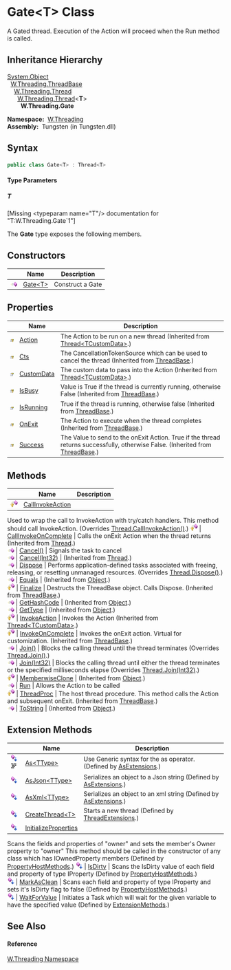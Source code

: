 Gate&lt;T> Class
================
  
A Gated thread. Execution of the Action will proceed when the Run method is called.



Inheritance Hierarchy
---------------------
[System.Object][1]  
  [W.Threading.ThreadBase][2]  
    [W.Threading.Thread][3]  
      [W.Threading.Thread][4]&lt;**T**>  
        **W.Threading.Gate<T>**  

  **Namespace:**  [W.Threading][5]  
  **Assembly:**  Tungsten (in Tungsten.dll)

Syntax
------

```csharp
public class Gate<T> : Thread<T>

```

#### Type Parameters

##### *T*

[Missing &lt;typeparam name="T"/> documentation for "T:W.Threading.Gate`1"]


The **Gate<T>** type exposes the following members.


Constructors
------------

                 | Name            | Description      
---------------- | --------------- | ---------------- 
![Public method] | [Gate&lt;T>][6] | Construct a Gate 


Properties
----------

                      | Name            | Description                                                                                                                         
--------------------- | --------------- | ----------------------------------------------------------------------------------------------------------------------------------- 
![Protected property] | [Action][7]     | The Action to be run on a new thread (Inherited from [Thread&lt;TCustomData>][4].)                                                  
![Protected property] | [Cts][8]        | The CancellationTokenSource which can be used to cancel the thread (Inherited from [ThreadBase][2].)                                
![Public property]    | [CustomData][9] | The custom data to pass into the Action (Inherited from [Thread&lt;TCustomData>][4].)                                               
![Protected property] | [IsBusy][10]    | Value is True if the thread is currently running, otherwise False (Inherited from [ThreadBase][2].)                                 
![Public property]    | [IsRunning][11] | True if the thread is running, otherwise false (Inherited from [ThreadBase][2].)                                                    
![Protected property] | [OnExit][12]    | The Action to execute when the thread completes (Inherited from [ThreadBase][2].)                                                   
![Protected property] | [Success][13]   | The Value to send to the onExit Action. True if the thread returns successfully, otherwise False. (Inherited from [ThreadBase][2].) 


Methods
-------

                    | Name                       | Description                                                                                                                                       
------------------- | -------------------------- | ------------------------------------------------------------------------------------------------------------------------------------------------- 
![Protected method] | [CallInvokeAction][14]     | 
Used to wrap the call to InvokeAction with try/catch handlers. This method should call InvokeAction.
 (Overrides [Thread.CallInvokeAction()][15].) 
![Protected method] | [CallInvokeOnComplete][16] | Calls the onExit Action when the thread returns (Inherited from [Thread][3].)                                                                     
![Public method]    | [Cancel()][17]             | Signals the task to cancel                                                                                                                        
![Public method]    | [Cancel(Int32)][18]        | (Inherited from [Thread][3].)                                                                                                                     
![Public method]    | [Dispose][19]              | Performs application-defined tasks associated with freeing, releasing, or resetting unmanaged resources. (Overrides [Thread.Dispose()][20].)      
![Public method]    | [Equals][21]               | (Inherited from [Object][1].)                                                                                                                     
![Protected method] | [Finalize][22]             | Destructs the ThreadBase object. Calls Dispose. (Inherited from [ThreadBase][2].)                                                                 
![Public method]    | [GetHashCode][23]          | (Inherited from [Object][1].)                                                                                                                     
![Public method]    | [GetType][24]              | (Inherited from [Object][1].)                                                                                                                     
![Protected method] | [InvokeAction][25]         | Invokes the Action (Inherited from [Thread&lt;TCustomData>][4].)                                                                                  
![Protected method] | [InvokeOnComplete][26]     | Invokes the onExit action. Virtual for customization. (Inherited from [ThreadBase][2].)                                                           
![Public method]    | [Join()][27]               | Blocks the calling thread until the thread terminates (Overrides [Thread.Join()][28].)                                                            
![Public method]    | [Join(Int32)][29]          | Blocks the calling thread until either the thread terminates or the specified milliseconds elapse (Overrides [Thread.Join(Int32)][30].)           
![Protected method] | [MemberwiseClone][31]      | (Inherited from [Object][1].)                                                                                                                     
![Public method]    | [Run][32]                  | Allows the Action to be called                                                                                                                    
![Protected method] | [ThreadProc][33]           | The host thread procedure. This method calls the Action and subsequent onExit. (Inherited from [ThreadBase][2].)                                  
![Public method]    | [ToString][34]             | (Inherited from [Object][1].)                                                                                                                     


Extension Methods
-----------------

                                          | Name                       | Description                                                                                                                                                                                                                      
----------------------------------------- | -------------------------- | -------------------------------------------------------------------------------------------------------------------------------------------------------------------------------------------------------------------------------- 
![Public Extension Method]![Code example] | [As&lt;TType>][35]         | Use Generic syntax for the as operator. (Defined by [AsExtensions][36].)                                                                                                                                                         
![Public Extension Method]                | [AsJson&lt;TType>][37]     | Serializes an object to a Json string (Defined by [AsExtensions][36].)                                                                                                                                                           
![Public Extension Method]                | [AsXml&lt;TType>][38]      | Serializes an object to an xml string (Defined by [AsExtensions][36].)                                                                                                                                                           
![Public Extension Method]                | [CreateThread&lt;T>][39]   | Starts a new thread (Defined by [ThreadExtensions][40].)                                                                                                                                                                         
![Public Extension Method]                | [InitializeProperties][41] | 
Scans the fields and properties of "owner" and sets the member's Owner property to "owner" This method should be called in the constructor of any class which has IOwnedProperty members
 (Defined by [PropertyHostMethods][42].) 
![Public Extension Method]                | [IsDirty][43]              | 
Scans the IsDirty value of each field and property of type IProperty
 (Defined by [PropertyHostMethods][42].)                                                                                                                 
![Public Extension Method]                | [MarkAsClean][44]          | 
Scans each field and property of type IProperty and sets it's IsDirty flag to false
 (Defined by [PropertyHostMethods][42].)                                                                                                  
![Public Extension Method]                | [WaitForValue][45]         | Initiates a Task which will wait for the given variable to have the specified value (Defined by [ExtensionMethods][46].)                                                                                                         


See Also
--------

#### Reference
[W.Threading Namespace][5]  

[1]: http://msdn.microsoft.com/en-us/library/e5kfa45b
[2]: ../ThreadBase/README.md
[3]: ../Thread/README.md
[4]: ../Thread_1/README.md
[5]: ../README.md
[6]: _ctor.md
[7]: ../Thread_1/Action.md
[8]: ../ThreadBase/Cts.md
[9]: ../Thread_1/CustomData.md
[10]: ../ThreadBase/IsBusy.md
[11]: ../ThreadBase/IsRunning.md
[12]: ../ThreadBase/OnExit.md
[13]: ../ThreadBase/Success.md
[14]: CallInvokeAction.md
[15]: ../Thread/CallInvokeAction.md
[16]: ../Thread/CallInvokeOnComplete.md
[17]: Cancel.md
[18]: ../Thread/Cancel_1.md
[19]: Dispose.md
[20]: ../Thread/Dispose.md
[21]: http://msdn.microsoft.com/en-us/library/bsc2ak47
[22]: ../ThreadBase/Finalize.md
[23]: http://msdn.microsoft.com/en-us/library/zdee4b3y
[24]: http://msdn.microsoft.com/en-us/library/dfwy45w9
[25]: ../Thread_1/InvokeAction.md
[26]: ../ThreadBase/InvokeOnComplete.md
[27]: Join.md
[28]: ../Thread/Join.md
[29]: Join_1.md
[30]: ../Thread/Join_1.md
[31]: http://msdn.microsoft.com/en-us/library/57ctke0a
[32]: Run.md
[33]: ../ThreadBase/ThreadProc.md
[34]: http://msdn.microsoft.com/en-us/library/7bxwbwt2
[35]: ../../W/AsExtensions/As__1.md
[36]: ../../W/AsExtensions/README.md
[37]: ../../W/AsExtensions/AsJson__1.md
[38]: ../../W/AsExtensions/AsXml__1.md
[39]: ../ThreadExtensions/CreateThread__1.md
[40]: ../ThreadExtensions/README.md
[41]: ../../W/PropertyHostMethods/InitializeProperties.md
[42]: ../../W/PropertyHostMethods/README.md
[43]: ../../W/PropertyHostMethods/IsDirty.md
[44]: ../../W/PropertyHostMethods/MarkAsClean.md
[45]: ../../W/ExtensionMethods/WaitForValue.md
[46]: ../../W/ExtensionMethods/README.md
[Public method]: ../../_icons/pubmethod.gif "Public method"
[Protected property]: ../../_icons/protproperty.gif "Protected property"
[Public property]: ../../_icons/pubproperty.gif "Public property"
[Protected method]: ../../_icons/protmethod.gif "Protected method"
[Public Extension Method]: ../../_icons/pubextension.gif "Public Extension Method"
[Code example]: ../../_icons/CodeExample.png "Code example"
